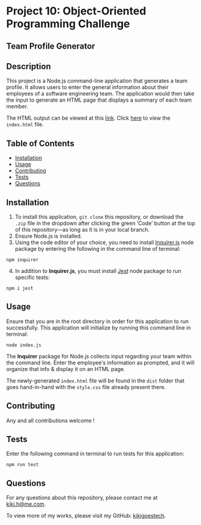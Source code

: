 # Project 10: Object-Oriented Programming Challenge

## Team Profile Generator

## Description
This project is a Node.js command-line application that generates a team profile. It allows users to enter the general information about their employees of a software engineering team. The application would then take the input to generate an HTML page that displays a summary of each team member.

The HTML output can be viewed at this [link](https://kikigoestech.github.io/team-profile-generator/dist/index.html). Click [here](/../main/dist/index.html) to view the `index.html` file.


## Table of Contents
- [Installation](#installation)
- [Usage](#usage)
- [Contributing](#contributing)
- [Tests](#tests)
- [Questions](#questions)

## Installation
1. To install this application, `git clone` this repository, or download the `.zip` file in the dropdown after clicking the green ‘Code’ button at the top of this repository—as long as it is in your local branch.
2. Ensure Node.js is installed.
3. Using the code editor of your choice, you need to install [Inquirer.js](https://www.npmjs.com/package/inquirer) node package by entering the following in the command line of terminal:
```
npm inquirer
```
4. In addition to **Inquirer.js**, you must install [Jest](https://jestjs.io/docs/getting-started) node package to run specific tests:
```
npm i jest
```

## Usage
Ensure that you are in the root directory in order for this application to run successfully. This application will initialize by running this command line in terminal:
```
node index.js
```
The **Inquirer** package for Node.js collects input regarding your team within the command line. Enter the employee's information as prompted, and it will organize that info & display it on an HTML page.

The newly-generated `index.html` file will be found in the `dist` folder that goes hand-in-hand with the `style.css` file already present there.




## Contributing
Any and all contributions welcome !

## Tests
Enter the following command in terminal to run tests for this application:
```
npm run test
```

## Questions
For any questions about this repository, please contact me at [kiki.h@me.com](mailto:kiki.h@me.com).

To view more of my works, please visit my GitHub: [kikigoestech](https://github.com/kikigoestech).
  
